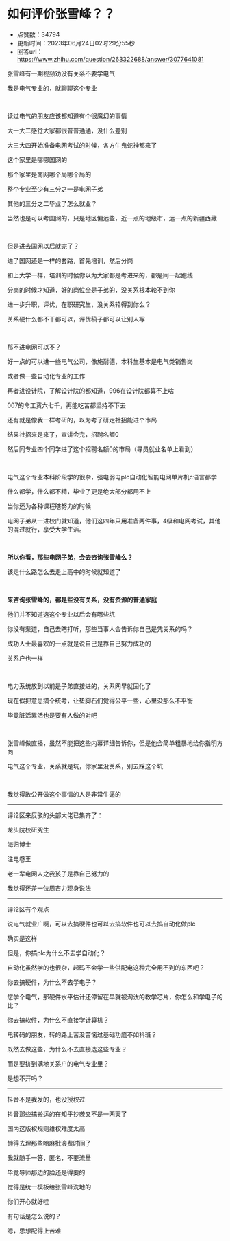 # 如何评价张雪峰？？
- 点赞数：34794
- 更新时间：2023年06月24日02时29分55秒
- 回答url：https://www.zhihu.com/question/263322688/answer/3077641081
<body>
 <p data-pid="JgmYPTxD">张雪峰有一期视频劝没有关系不要学电气</p>
 <p data-pid="-u-pMmUb">我是电气专业的，就聊聊这个专业</p>
 <p class="ztext-empty-paragraph"><br></p>
 <p data-pid="UuE6IGeW">读过电气的朋友应该都知道有个很魔幻的事情</p>
 <p data-pid="B4niZx0x">大一大二感觉大家都很普普通通，没什么差别</p>
 <p data-pid="3JX1fhvD">大三大四开始准备电网考试的时候，各方牛鬼蛇神都来了</p>
 <p data-pid="kg9jjIzl">这个家里是哪哪国网的</p>
 <p data-pid="CcO5nXlr">那个家里是南网哪个局哪个局的</p>
 <p data-pid="uqSrsVcp">整个专业至少有三分之一是电网子弟</p>
 <p data-pid="mH6_wz2H">其他的三分之二毕业了怎么就业？</p>
 <p data-pid="brXY1F-1">当然也是可以考国网的，只是地区偏远些，近一点的地级市，远一点的新疆西藏</p>
 <p class="ztext-empty-paragraph"><br></p>
 <p data-pid="R-2Ki1nu">但是进去国网以后就完了？</p>
 <p data-pid="PuFSFOc_">进了国网还是一样的套路，首先培训，然后分岗</p>
 <p data-pid="L-k_6PNz">和上大学一样，培训的时候你以为大家都是考进来的，都是同一起跑线</p>
 <p data-pid="Z5-nZfGI">分岗的时候才知道，好的岗位全是子弟的，没关系根本轮不到你</p>
 <p data-pid="7YJiSjxi">进一步升职，评优，在职研究生，没关系轮得到你么？</p>
 <p data-pid="yngZXMRR">关系硬什么都不干都可以，评优稿子都可以让别人写</p>
 <p class="ztext-empty-paragraph"><br></p>
 <p data-pid="VbkLaqvf">那不进电网可以不？</p>
 <p data-pid="PUVawl9o">好一点的可以进一些电气公司，像施耐德，本科生基本是电气类销售岗</p>
 <p data-pid="s13QKHxi">或者做一些自动化专业的工作</p>
 <p data-pid="NYmsDx9q">再者进设计院，了解设计院的都知道，996在设计院都算不上啥</p>
 <p data-pid="5h7Qli_G">007的命工资六七千，再能吃苦都坚持不下去</p>
 <p data-pid="oODjgzCV">还有就是像我一样考研的，以为考了研走社招能进个市局</p>
 <p data-pid="DX04qFp8">结果社招来是来了，宣讲会完，招聘名额0</p>
 <p data-pid="GYPe_l0N">然后同专业四个同学进了这个招聘名额0的市局（导员就业名单上看到）</p>
 <p class="ztext-empty-paragraph"><br></p>
 <p data-pid="UhQql4W5">电气这个专业本科阶段学的很杂，强电弱电plc自动化智能电网单片机c语言都学</p>
 <p data-pid="GpbCAp3v">什么都学，什么都不精，毕业了更是绝大部分都用不上</p>
 <p data-pid="Cetwn2_5">当你还为各种课程瞎努力的时候</p>
 <p data-pid="9OLSL1Tf">电网子弟从一进校门就知道，他们这四年只用准备两件事，4级和电网考试，其他的混过就行，享受大学生活。</p>
 <p class="ztext-empty-paragraph"><br></p>
 <p data-pid="Vda8PR0s"><b>所以你看，那些电网子弟，会去咨询张雪峰么？</b></p>
 <p data-pid="9N6mZgp4">该走什么路怎么去走上高中的时候就知道了</p>
 <p class="ztext-empty-paragraph"><br></p>
 <p data-pid="t5tVyvm2"><b>来咨询张雪峰的，都是些没有关系，没有资源的普通家庭</b></p>
 <p data-pid="aN5tm4RW">他们并不知道选这个专业以后会有哪些坑</p>
 <p data-pid="_Az_fWAS">你没有渠道，自己去瞎打听，那些当事人会告诉你自己是凭关系的吗？</p>
 <p data-pid="Yipuzhcp">成功人士最喜欢的一点就是说自己是靠自己努力成功的</p>
 <p data-pid="-nMy9Chp">关系户也一样</p>
 <p class="ztext-empty-paragraph"><br></p>
 <p data-pid="8YfXxAac">电力系统放到以前是子弟直接进的，关系网早就固化了</p>
 <p data-pid="jWITOAut">现在假把意思搞个统考，让垫脚石们觉得公平一些，心里没那么不平衡</p>
 <p data-pid="EEwFpX1a">毕竟脏活累活也是要有人做的对吧</p>
 <p class="ztext-empty-paragraph"><br></p>
 <p data-pid="jQQYaoNk">张雪峰做直播，虽然不能把这些内幕详细告诉你，但是他会简单粗暴地给你指明方向</p>
 <p data-pid="Ox_B-wGo">电气这个专业，关系就是坑，你家里没关系，别去踩这个坑</p>
 <p class="ztext-empty-paragraph"><br></p>
 <p data-pid="46IXmLDP">我觉得敢公开做这个事情的人是非常牛逼的</p>
 <hr>
 <p data-pid="s_k0EUbG">评论区来反驳的头部大佬已集齐了：</p>
 <p data-pid="tJcPanhj">龙头院校研究生</p>
 <p data-pid="d_fFektK">海归博士</p>
 <p data-pid="_-q7eBjQ">注电卷王</p>
 <p data-pid="sMw9iqmt">老一辈电网人之我孩子是靠自己努力的</p>
 <p data-pid="6ZwznoQf">我觉得还差一位周吉力现身说法</p>
 <hr>
 <p data-pid="ueweuQ7L">评论区有个观点</p>
 <p data-pid="DdczFVz7">说电气就业广啊，可以去搞硬件也可以去搞软件也可以去搞自动化做plc</p>
 <p data-pid="ep6uCWAf">确实是这样</p>
 <p data-pid="xyziE3If">但是，你搞plc为什么不去学自动化？</p>
 <p data-pid="xzHiowqP">自动化虽然学的也很杂，起码不会学一些供配电这种完全用不到的东西吧？</p>
 <p data-pid="jQVpdrPn">你去搞硬件，为什么不去学电子？</p>
 <p data-pid="SPrG0QPT">您学个电气，那硬件水平估计还停留在早就被淘汰的教学芯片，你怎么和学电子的比？</p>
 <p data-pid="_uISQtou">你去搞软件，为什么不直接学计算机？</p>
 <p data-pid="p7PrDEQ_">电转码的朋友，转的路上苦没苦恼过基础功底不如科班？</p>
 <p data-pid="l1J6LmNr">既然去做这些，为什么不去直接选这些专业？</p>
 <p data-pid="S4pQu24R">而是要挤到满地关系户的电气专业里？</p>
 <p data-pid="r7bEHVN5">是想不开吗？</p>
 <hr>
 <p data-pid="XoaqwnJU">抖音不是我发的，也没授权过</p>
 <p data-pid="v03Yp3LT">抖音那些搞搬运的在知乎抄袭又不是一两天了</p>
 <p data-pid="tN8STm-M">国内这版权规则维权难度太高</p>
 <p data-pid="IaGB-8jF">懒得去理那些哈麻批浪费时间了</p>
 <p data-pid="c4hE_cx6">我就随手一答，匿名，不要流量</p>
 <p data-pid="2AAnqS1h">毕竟导师那边的脸还是得要的</p>
 <p data-pid="JoaJtOL5">觉得是统一模板给张雪峰洗地的</p>
 <p data-pid="OaLegn9H">你们开心就好哇</p>
 <p data-pid="YFrsUZCu">有句话是怎么说的？</p>
 <p data-pid="m0qOqm-8">嗯，思想配得上苦难</p>
</body>